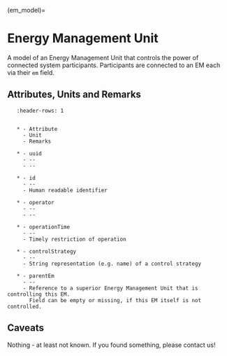 (em_model)=

# Energy Management Unit

A model of an Energy Management Unit that controls the power of connected system participants. 
Participants are connected to an EM each via their `em` field.

## Attributes, Units and Remarks

```{list-table}
   :header-rows: 1


   * - Attribute
     - Unit
     - Remarks

   * - uuid
     - --
     - --

   * - id
     - --
     - Human readable identifier

   * - operator
     - --
     - --

   * - operationTime
     - --
     - Timely restriction of operation

   * - controlStrategy
     - --
     - String representation (e.g. name) of a control strategy

   * - parentEm
     - --
     - Reference to a superior Energy Management Unit that is controlling this EM.
       Field can be empty or missing, if this EM itself is not controlled.

```

## Caveats

Nothing - at least not known.
If you found something, please contact us!
